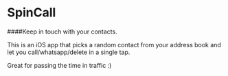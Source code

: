 # SpinCall
####Keep in touch with your contacts.

This is an iOS app that picks a random contact from your address book and let you call/whatsapp/delete in a single tap.

Great for passing the time in traffic :)

